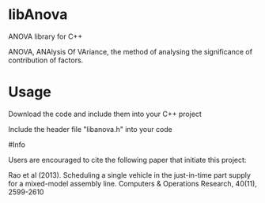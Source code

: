 # libAnova
ANOVA library for C++

ANOVA, ANAlysis Of VAriance, the method of analysing the significance of contribution of factors.

# Usage

Download the code and include them into your C++ project

Include the header file "libanova.h" into your code

#Info

Users are encouraged to cite the following paper that initiate this project:

Rao et al (2013). Scheduling a single vehicle in the just-in-time part supply for a mixed-model assembly line. Computers & Operations Research, 40(11), 2599-2610




